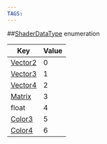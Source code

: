 ```yaml
---
TAGS:
---
```

##[ShaderDataType](/classes/2.4/ShaderDataType) enumeration

Key | Value
---|---
[Vector2](/classes/2.4/Vector2) | 0
[Vector3](/classes/2.4/Vector3) | 1
[Vector4](/classes/2.4/Vector4) | 2
[Matrix](/classes/2.4/Matrix) | 3
float | 4
[Color3](/classes/2.4/Color3) | 5
[Color4](/classes/2.4/Color4) | 6


